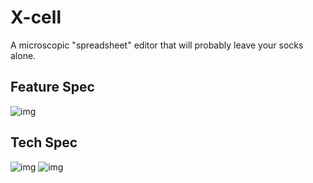 # X-cell
A microscopic "spreadsheet" editor that will probably leave your socks alone.

## Feature Spec
![img](http://i.imgur.com/FK38VUZh.jpg)
## Tech Spec
![img](http://i.imgur.com/bOiihOCl.jpg)
![img](http://i.imgur.com/9DBgLu3l.jpg)
